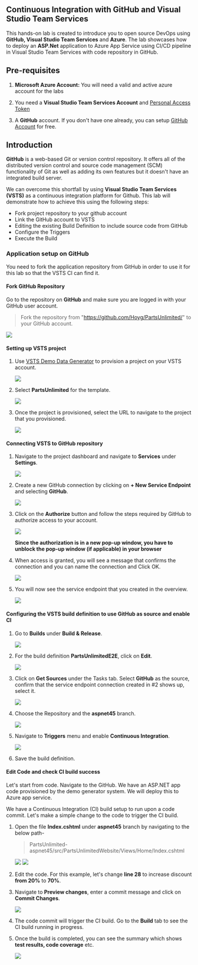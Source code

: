 ## Continuous Integration with GitHub and Visual Studio Team Services

This hands-on lab is created to introduce you to open source DevOps using **GitHub, Visual Studio Team Services** and **Azure**.
The lab showcases how to deploy an **ASP.Net** application to Azure App Service using CI/CD pipeline in Visual Studio Team Services with code repository in GitHub.

## Pre-requisites

1. **Microsoft Azure Account:** You will need a valid and active azure account for the labs

2. You need a **Visual Studio Team Services Account** and <a href="http://bit.ly/2gBL4r4">Personal Access Token</a>

3. A **GitHub** account. If you don't have one already, you can setup <a href="https://github.com/join?source=header-home">GitHub Account</a> for free.

## Introduction

**GitHub** is a web-based Git or version control repository. It offers all of the distributed version control and source code management (SCM) functionality of Git as well as adding its own features but it doesn't have an integrated build server.

We can overcome this shortfall by using **Visual Studio Team Services (VSTS)** as a continuous integration platform for Github. This lab will demonstrate how to achieve this using the following steps:

- Fork project repository to your github account
- Link the GitHub account to VSTS
- Editing the existing Build Definition to include source code from GitHub
- Configure the Triggers
- Execute the Build


### Application setup on GitHub

You need to fork the application repository from GitHub in order to use it for this lab so that the VSTS CI can find it.

#### Fork GitHub Repository

Go to the repository on **GitHub** and make sure you are logged in with your GitHub user account.

>Fork the repository from "https://github.com/Hoyg/PartsUnlimited/" to your GitHub account.

<img src="images/8.png">


#### Setting up VSTS project

1. Use <a href="https://vstsdemogenerator.azurewebsites.net" target="_blank">VSTS Demo Data Generator</a> to provision a project on your VSTS account.

   <img src="images/1.png">

2. Select **PartsUnlimited** for the template.

   <img src="images/16.png">

3. Once the project is provisioned, select the URL to navigate to the project that you provisioned.

   <img src="images/2.png">


#### Connecting VSTS to GitHub repository

1. Navigate to the project dashboard and navigate to **Services** under **Settings**.

   <img src="images/3.png">

2. Create a new GitHub connection by clicking on **+ New Service Endpoint** and selecting **GitHub**.

   <img src="images/4.png">  

3. Click on the **Authorize** button and follow the steps required by GitHub to authorize access to your account. 

   <img src="images/5.png">
   
   **Since the authorization is in a new pop-up window, you have to unblock the pop-up window (if applicable) in your browser**

4. When access is granted, you will see a message that confirms the connection and you can name the connection and Click OK.

   <img src="images/6.png">

5. You will now see the service endpoint that you created in the overview.

   <img src="images/7.png">

#### Configuring the VSTS build definition to use GitHub as source and enable CI
        
1. Go to **Builds** under **Build & Release**.

   <img src="images/17.png">

2. For the build definition **PartsUnlimitedE2E**, click on **Edit**.

   <img src="images/18.png">

3. Click on **Get Sources** under the Tasks tab.
Select **GitHub** as the source, confirm that the service endpoint connection created in #2 shows up, select it.

   <img src="images/10.png">

4. Choose the Repository and the **aspnet45** branch.

   <img src="images/19.png">

6. Navigate to **Triggers** menu and enable **Continuous Integration**.

   <img src="images/11.png">

7. Save the build definition.
        

#### Edit Code and check CI build success
                
Let's start from code. Navigate to the GitHub.
We have an ASP.NET app code provisioned by the demo generator system. We will deploy this to Azure app service.

We have a Continuous Integration (CI) build setup to run upon a code commit. Let's make a simple change to the code to trigger the CI build.

1. Open the file **Index.cshtml** under **aspnet45** branch by navigating to the below path-

   >PartsUnlimited-aspnet45/src/PartsUnlimitedWebsite/Views/Home/Index.cshtml

   <img src="images/13.png">

   <img src="images/14.png">

2. Edit the code. For this example, let's change **line 28** to increase discount **from 20%** to **70%**.

3. Navigate to **Preview changes**, enter a commit message and click on **Commit Changes**.

   <img src="images/15.png">

4. The code commit will trigger the CI build. Go to the **Build** tab to see the CI build running in progress.

5. Once the build is completed, you can see the summary which shows **test results, code coverage** etc.

   <img src="images/20.png">






